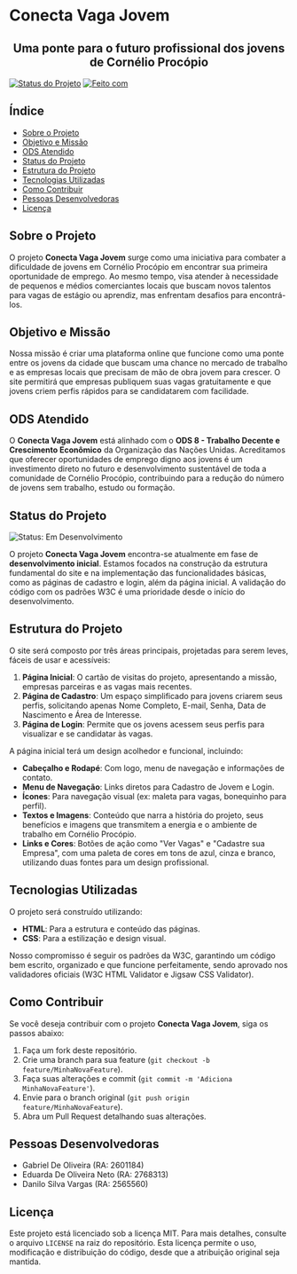 # Conecta Vaga Jovem

<h2 align="center">Uma ponte para o futuro profissional dos jovens de Cornélio Procópio</h2>

<!-- Badges -->
[![Status do Projeto](https://img.shields.io/badge/Status-Em%20Desenvolvimento-yellowgreen )](https://github.com/seu-usuario/seu-repositorio )
[![Feito com](https://img.shields.io/badge/Feito%20com-HTML%20%26%20CSS-blue )](https://developer.mozilla.org/pt-BR/docs/Web/HTML )

## Índice

*   [Sobre o Projeto](#sobre-o-projeto)
*   [Objetivo e Missão](#objetivo-e-missão)
*   [ODS Atendido](#ods-atendido)
*   [Status do Projeto](#status-do-projeto)
*   [Estrutura do Projeto](#estrutura-do-projeto)
*   [Tecnologias Utilizadas](#tecnologias-utilizadas)
*   [Como Contribuir](#como-contribuir)
*   [Pessoas Desenvolvedoras](#pessoas-desenvolvedoras)
*   [Licença](#licença)

## Sobre o Projeto

O projeto **Conecta Vaga Jovem** surge como uma iniciativa para combater a dificuldade de jovens em Cornélio Procópio em encontrar sua primeira oportunidade de emprego. Ao mesmo tempo, visa atender à necessidade de pequenos e médios comerciantes locais que buscam novos talentos para vagas de estágio ou aprendiz, mas enfrentam desafios para encontrá-los.

## Objetivo e Missão

Nossa missão é criar uma plataforma online que funcione como uma ponte entre os jovens da cidade que buscam uma chance no mercado de trabalho e as empresas locais que precisam de mão de obra jovem para crescer. O site permitirá que empresas publiquem suas vagas gratuitamente e que jovens criem perfis rápidos para se candidatarem com facilidade.

## ODS Atendido

O **Conecta Vaga Jovem** está alinhado com o **ODS 8 - Trabalho Decente e Crescimento Econômico** da Organização das Nações Unidas. Acreditamos que oferecer oportunidades de emprego digno aos jovens é um investimento direto no futuro e desenvolvimento sustentável de toda a comunidade de Cornélio Procópio, contribuindo para a redução do número de jovens sem trabalho, estudo ou formação.

## Status do Projeto

![Status: Em Desenvolvimento](https://img.shields.io/badge/Status-Em%20Desenvolvimento-yellowgreen )

O projeto **Conecta Vaga Jovem** encontra-se atualmente em fase de **desenvolvimento inicial**. Estamos focados na construção da estrutura fundamental do site e na implementação das funcionalidades básicas, como as páginas de cadastro e login, além da página inicial. A validação do código com os padrões W3C é uma prioridade desde o início do desenvolvimento.

## Estrutura do Projeto

O site será composto por três áreas principais, projetadas para serem leves, fáceis de usar e acessíveis:

1.  **Página Inicial**: O cartão de visitas do projeto, apresentando a missão, empresas parceiras e as vagas mais recentes.
2.  **Página de Cadastro**: Um espaço simplificado para jovens criarem seus perfis, solicitando apenas Nome Completo, E-mail, Senha, Data de Nascimento e Área de Interesse.
3.  **Página de Login**: Permite que os jovens acessem seus perfis para visualizar e se candidatar às vagas.

A página inicial terá um design acolhedor e funcional, incluindo:

*   **Cabeçalho e Rodapé**: Com logo, menu de navegação e informações de contato.
*   **Menu de Navegação**: Links diretos para Cadastro de Jovem e Login.
*   **Ícones**: Para navegação visual (ex: maleta para vagas, bonequinho para perfil).
*   **Textos e Imagens**: Conteúdo que narra a história do projeto, seus benefícios e imagens que transmitem a energia e o ambiente de trabalho em Cornélio Procópio.
*   **Links e Cores**: Botões de ação como "Ver Vagas" e "Cadastre sua Empresa", com uma paleta de cores em tons de azul, cinza e branco, utilizando duas fontes para um design profissional.

## Tecnologias Utilizadas

O projeto será construído utilizando:

*   **HTML**: Para a estrutura e conteúdo das páginas.
*   **CSS**: Para a estilização e design visual.

Nosso compromisso é seguir os padrões da W3C, garantindo um código bem escrito, organizado e que funcione perfeitamente, sendo aprovado nos validadores oficiais (W3C HTML Validator e Jigsaw CSS Validator).

## Como Contribuir

Se você deseja contribuir com o projeto **Conecta Vaga Jovem**, siga os passos abaixo:

1.  Faça um fork deste repositório.
2.  Crie uma branch para sua feature (`git checkout -b feature/MinhaNovaFeature`).
3.  Faça suas alterações e commit (`git commit -m 'Adiciona MinhaNovaFeature'`).
4.  Envie para o branch original (`git push origin feature/MinhaNovaFeature`).
5.  Abra um Pull Request detalhando suas alterações.

## Pessoas Desenvolvedoras

*   Gabriel De Oliveira (RA: 2601184)
*   Eduarda De Oliveira Neto (RA: 2768313)
*   Danilo Silva Vargas (RA: 2565560)

## Licença

Este projeto está licenciado sob a licença MIT. Para mais detalhes, consulte o arquivo `LICENSE` na raiz do repositório. Esta licença permite o uso, modificação e distribuição do código, desde que a atribuição original seja mantida.

